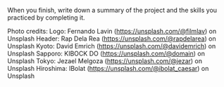 When you finish, write down a summary of the project and the skills you practiced by completing it. 

Photo credits:
Logo: Fernando Lavin (https://unsplash.com/@filmlav) on Unsplash
Header: Rap Dela Rea (https://unsplash.com/@rapdelarea) on Unsplash
Kyoto: David Emrich (https://unsplash.com/@davidemrich) on Unsplash
Sapporo: KIBOCK DO (https://unsplash.com/@domain) on Unsplash
Tokyo: Jezael Melgoza (https://unsplash.com/@jezar) on Unsplash
Hiroshima: IBolat (https://unsplash.com/@ibolat_caesar) on Unsplash
  

  
  
